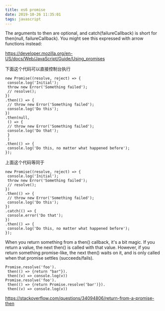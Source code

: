```yaml
---
title: es6 promise
date: 2019-10-26 11:35:01
tags: javascript
---
```


The arguments to then are optional, and catch(failureCallback) is short for then(null, failureCallback). You might see this expressed with arrow functions instead:

https://developer.mozilla.org/en-US/docs/Web/JavaScript/Guide/Using_promises

下面这个代码可以直接控制台执行
```
new Promise((resolve, reject) => {
 console.log('Initial');
 throw new Error('Something failed');
 // resolve();
})
.then(() => {
 // throw new Error('Something failed'); 
 console.log('Do this');
})
.then(null,
 () => {
 // throw new Error('Something failed'); 
 console.log('Do that');
 }
 )
.then(() => {
 console.log('Do this, no matter what happened before');
});
```
上面这个代码等同于
```
new Promise((resolve, reject) => {
 console.log('Initial');
 throw new Error('Something failed');
 // resolve();
})
.then(() => {
 // throw new Error('Something failed'); 
 console.log('Do this');
})
.catch(() => {
 console.error('Do that');
})
.then(() => {
 console.log('Do this, no matter what happened before');
});
```



When you return something from a then() callback, it's a bit magic. If you return a value, the next then() is called with that value. However, if you return something promise-like, the next then() waits on it, and is only called when that promise settles (succeeds/fails).
```
Promise.resolve('foo').
 then(() => {return "bar"}).
 then((v) => console.log(v))
Promise.resolve('foo').
 then(() => {return Promise.resolve('bar')}).
 then((v) => console.log(v))
```

https://stackoverflow.com/questions/34094806/return-from-a-promise-then